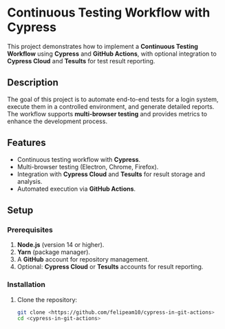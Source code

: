 # **Continuous Testing Workflow with Cypress**

This project demonstrates how to implement a **Continuous Testing Workflow** using **Cypress** and **GitHub Actions**, with optional integration to **Cypress Cloud** and **Tesults** for test result reporting.

## **Description**
The goal of this project is to automate end-to-end tests for a login system, execute them in a controlled environment, and generate detailed reports. The workflow supports **multi-browser testing** and provides metrics to enhance the development process.

## **Features**
- Continuous testing workflow with **Cypress**.
- Multi-browser testing (Electron, Chrome, Firefox).
- Integration with **Cypress Cloud** and **Tesults** for result storage and analysis.
- Automated execution via **GitHub Actions**.

## **Setup**
### **Prerequisites**
1. **Node.js** (version 14 or higher).
2. **Yarn** (package manager).
3. A **GitHub** account for repository management.
4. Optional: **Cypress Cloud** or **Tesults** accounts for result reporting.

### **Installation**
1. Clone the repository:
   ```bash
   git clone <https://github.com/felipeam10/cypress-in-git-actions>
   cd <cypress-in-git-actions>